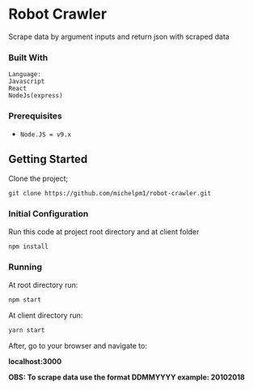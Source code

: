 Robot Crawler
============

Scrape data by argument inputs and return json with scraped data

### Built With
```
Language:
Javascript
React
NodeJs(express)
```

### Prerequisites

- `Node.JS = v9.x`

## Getting Started

Clone the project;
```
git clone https://github.com/michelpm1/robot-crawler.git
```

### Initial Configuration

Run this code at project root directory and at client folder
```bash
npm install
```


### Running

At root directory run:
```bash
npm start
```

At client directory run:
```bash
yarn start
```
After, go to your browser and navigate to:

**localhost:3000**

**OBS: To scrape data use the format DDMMYYYY example: 20102018**


 

